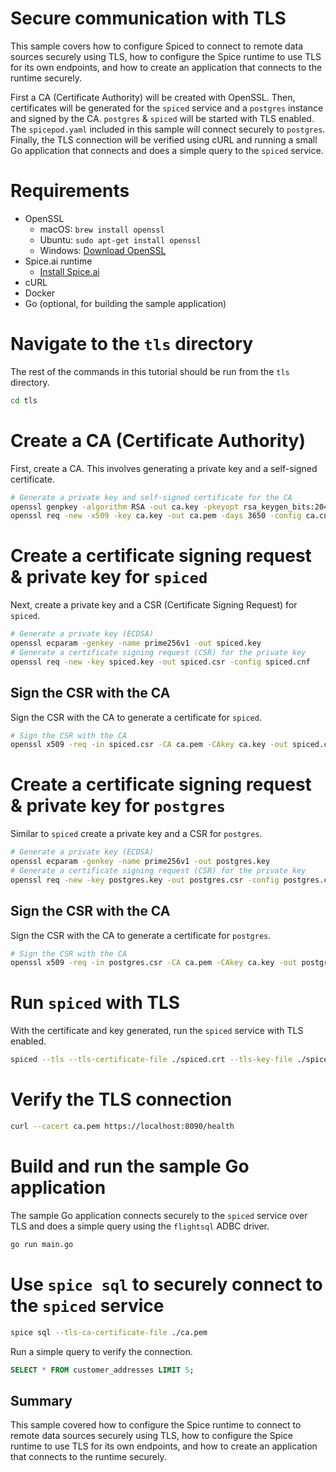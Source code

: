 # Secure communication with TLS

This sample covers how to configure Spiced to connect to remote data sources securely using TLS, how to configure the Spice runtime to use TLS for its own endpoints, and how to create an application that connects to the runtime securely.

First a CA (Certificate Authority) will be created with OpenSSL. Then, certificates will be generated for the `spiced` service and a `postgres` instance and signed by the CA. `postgres` & `spiced` will be started with TLS enabled. The `spicepod.yaml` included in this sample will connect securely to `postgres`. Finally, the TLS connection will be verified using cURL and running a small Go application that connects and does a simple query to the `spiced` service.

# Requirements
- OpenSSL
  - macOS: `brew install openssl`
  - Ubuntu: `sudo apt-get install openssl`
  - Windows: [Download OpenSSL](https://slproweb.com/products/Win32OpenSSL.html)
- Spice.ai runtime
  - [Install Spice.ai](https://docs.spiceai.org/installation)
- cURL
- Docker
- Go (optional, for building the sample application)

# Navigate to the `tls` directory

The rest of the commands in this tutorial should be run from the `tls` directory.

```bash
cd tls
```

# Create a CA (Certificate Authority)

First, create a CA. This involves generating a private key and a self-signed certificate.

```bash
# Generate a private key and self-signed certificate for the CA
openssl genpkey -algorithm RSA -out ca.key -pkeyopt rsa_keygen_bits:2048
openssl req -new -x509 -key ca.key -out ca.pem -days 3650 -config ca.cnf
```

# Create a certificate signing request & private key for `spiced`
Next, create a private key and a CSR (Certificate Signing Request) for `spiced`.

```bash
# Generate a private key (ECDSA)
openssl ecparam -genkey -name prime256v1 -out spiced.key
# Generate a certificate signing request (CSR) for the private key
openssl req -new -key spiced.key -out spiced.csr -config spiced.cnf
```

## Sign the CSR with the CA
Sign the CSR with the CA to generate a certificate for `spiced`.

```bash
# Sign the CSR with the CA
openssl x509 -req -in spiced.csr -CA ca.pem -CAkey ca.key -out spiced.crt -days 365 -copy_extensions copy
```

# Create a certificate signing request & private key for `postgres`
Similar to `spiced` create a private key and a CSR for `postgres`.

```bash
# Generate a private key (ECDSA)
openssl ecparam -genkey -name prime256v1 -out postgres.key
# Generate a certificate signing request (CSR) for the private key
openssl req -new -key postgres.key -out postgres.csr -config postgres.cnf
```

## Sign the CSR with the CA
Sign the CSR with the CA to generate a certificate for `postgres`.
```bash
# Sign the CSR with the CA
openssl x509 -req -in postgres.csr -CA ca.pem -CAkey ca.key -out postgres.crt -days 365 -copy_extensions copy
```

# Run `spiced` with TLS

With the certificate and key generated, run the `spiced` service with TLS enabled.

```bash
spiced --tls --tls-certificate-file ./spiced.crt --tls-key-file ./spiced.key
```

# Verify the TLS connection

```bash
curl --cacert ca.pem https://localhost:8090/health
```

# Build and run the sample Go application

The sample Go application connects securely to the `spiced` service over TLS and does a simple query using the `flightsql` ADBC driver.

```bash
go run main.go
```

# Use `spice sql` to securely connect to the `spiced` service

```bash
spice sql --tls-ca-certificate-file ./ca.pem
```

Run a simple query to verify the connection.

```sql
SELECT * FROM customer_addresses LIMIT 5;
```

## Summary

This sample covered how to configure the Spice runtime to connect to remote data sources securely using TLS, how to configure the Spice runtime to use TLS for its own endpoints, and how to create an application that connects to the runtime securely.
